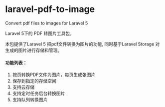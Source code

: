 # laravel-pdf-to-image
Convert pdf files to images for Laravel 5


Laravel 5下的 PDF 转图片工具包，
<p>本包提供了Laravel 5 把pdf文件转换为图片的功能, 同时基于Laravel Storage 对生成的图片进行存储和管理。</p>
<h4>功能列表：</h4>
<ol>
<li>按页转换PDF文件为图片，每页生成张图片</li>
<li>保存到指定的存储空间</li>
<li>支持云存储</li>
<li>支持定时任务后台转换图片</li>
<li>支持队列转换图片</li>
</ol>


